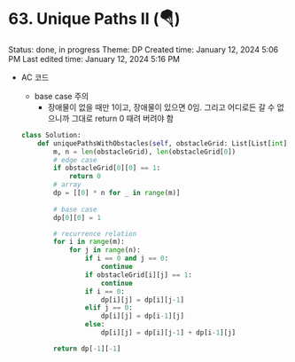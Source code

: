 # 63. Unique Paths II (🪂)

Status: done, in progress
Theme: DP
Created time: January 12, 2024 5:06 PM
Last edited time: January 12, 2024 5:16 PM

- AC 코드
    - base case 주의
        - 장애물이 없을 때만 1이고, 장애물이 있으면 0임. 그리고 어디로든 갈 수 없으니까 그대로 return 0 때려 버려야 함
    
    ```python
    class Solution:
        def uniquePathsWithObstacles(self, obstacleGrid: List[List[int]]) -> int:
            m, n = len(obstacleGrid), len(obstacleGrid[0])
            # edge case
            if obstacleGrid[0][0] == 1:
                return 0
            # array
            dp = [[0] * n for _ in range(m)]
            
            # base case
            dp[0][0] = 1
    
            # recurrence relation
            for i in range(m):
                for j in range(n):
                    if i == 0 and j == 0:
                        continue
                    if obstacleGrid[i][j] == 1:
                        continue
                    if i == 0:
                        dp[i][j] = dp[i][j-1]
                    elif j == 0:
                        dp[i][j] = dp[i-1][j]
                    else:
                        dp[i][j] = dp[i][j-1] + dp[i-1][j]
    
            return dp[-1][-1]
    ```